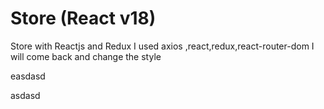 # Store (React v18)
Store with Reactjs and Redux
I used axios ,react,redux,react-router-dom 
I will come back and change the style
    
easdasd     
    
     
asdasd
